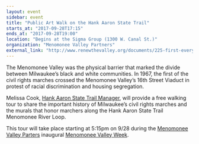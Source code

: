 ```yaml
---
layout: event
sidebar: event
title: "Public Art Walk on the Hank Aaron State Trail"
starts_at: "2017-09-28T17:15"
ends_at: "2017-09-28T19:00"
location: "Begins at the Sigma Group (1300 W. Canal St.)"
organization: "Menomonee Valley Partners"
external_link: "http://www.renewthevalley.org/documents/225-first-every-valley-week-from-sep-23-30"
---
```


The Menomonee Valley was the physical barrier that marked the divide between Milwaukee’s black and white communities. In 1967, the first of the civil rights marches crossed the Menomonee Valley’s 16th Street Viaduct in protest of racial discrimination and housing segregation. 

Melissa Cook, [Hank Aaron State Trail Manager](http://www.hankaaronstatetrail.org), will provide a free walking tour to share the important history of Milwaukee’s civil rights marches and the murals that honor marchers along the Hank Aaron State Trail Menomonee River Loop. 

This tour will take place starting at 5:15pm on 9/28 during the [Menomonee Valley Parters](http://www.renewthevalley.org) inaugural [Menomonee Valley Week](http://www.renewthevalley.org/documents/225-first-every-valley-week-from-sep-23-30).
